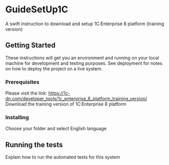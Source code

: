 # GuideSetUp1C
A swift instruction to download and setup 1C:Enterprise 8 platform (training version)
## Getting Started
These instructions will get you an environment and running on your local machine for development and testing purposes. See deployment for notes on how to deploy the project on a live system.
### Prerequisites
Please visit the link: https://1c-dn.com/developer_tools/1c_enterprise_8_platform_training_version/
Download the training version of 1C:Enterprise 8 platform
### Installing
Choose your folder and select English language
## Running the tests

Explain how to run the automated tests for this system
